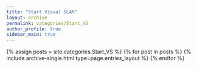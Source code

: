 ```yaml
---
title: "Start Visual SLAM"
layout: archive
permalink: categories/Start_VS
author_profile: true
sidebar_main: true
---  
```



{% assign posts = site.categories.Start_VS %}
{% for post in posts %} {% include archive-single.html type=page.entries_layout %} {% endfor %}
